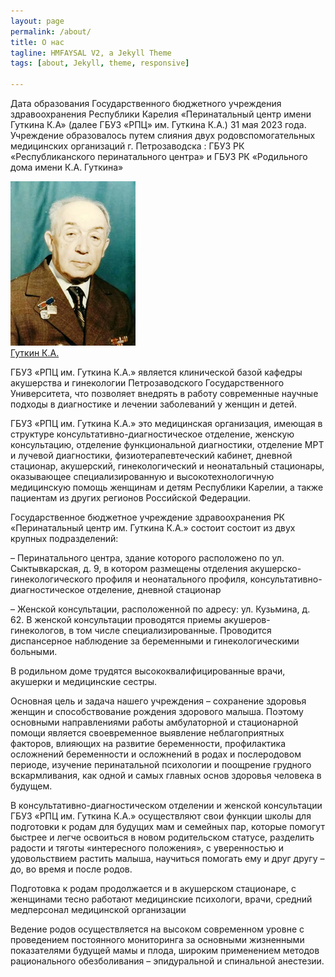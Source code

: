 ```yaml
---
layout: page
permalink: /about/
title: О нас
tagline: HMFAYSAL V2, a Jekyll Theme
tags: [about, Jekyll, theme, responsive]

---
```

Дата образования Государственного бюджетного учреждения здравоохранения Республики Карелия «Перинатальный центр имени Гуткина К.А» (далее ГБУЗ «РПЦ» им. Гуткина К.А.) 31 мая 2023 года. Учреждение образовалось путем слияния двух родовспомогательных медицинских организаций г. Петрозаводска : ГБУЗ РК «Республиканского перинатального центра» и ГБУЗ РК «Родильного дома имени К.А. Гуткина»

<a target="_blank" href="https://ru.wikipedia.org/wiki/Гуткин,_Константин_Андреевич">![image](/images/гуткин_к_а.jpg)<br>Гуткин К.А.</a>

ГБУЗ «РПЦ им. Гуткина К.А.» является клинической базой кафедры акушерства и гинекологии Петрозаводского Государственного Университета, что позволяет внедрять в работу современные научные подходы в диагностике и лечении заболеваний у женщин и детей.

ГБУЗ «РПЦ им. Гуткина К.А.» это медицинская организация, имеющая в структуре консультативно-диагностическое отделение, женскую консультацию, отделение функциональной диагностики, отделение МРТ и лучевой диагностики, физиотерапевтеческий кабинет, дневной стационар, акушерский, гинекологический и неонатальный стационары, оказывающее специализированную и высокотехнологичную медицинскую помощь женщинам и детям Республики Карелии, а также пациентам из других регионов Российской Федерации.

Государственное бюджетное учреждение здравоохранения РК «Перинатальный центр им. Гуткина К.А.» состоит состоит из двух крупных подразделений:

– Перинатального центра, здание которого расположено по ул. Сыктывкарская, д. 9, в котором размещены отделения акушерско-гинекологического профиля и неонатального профиля, консультативно-диагностическое отделение, дневной стационар

– Женской консультации, расположенной по адресу: ул. Кузьмина, д. 62. В женской консультации проводятся приемы акушеров-гинекологов, в том числе специализированные. Проводится диспансерное наблюдение за беременными и гинекологическими больными.

В родильном доме трудятся высококвалифицированные врачи, акушерки и медицинские сестры.

Основная цель и задача нашего учреждения – сохранение здоровья женщин и способствование рождения здорового малыша. Поэтому основными направлениями работы амбулаторной и стационарной помощи является своевременное выявление неблагоприятных факторов, влияющих на развитие беременности, профилактика осложнений беременности и осложнений в родах и послеродовом периоде, изучение перинатальной психологии и поощрение грудного вскармливания, как одной и самых главных основ здоровья человека в будущем. 

В консультативно-диагностическом отделении и женской консультации ГБУЗ «РПЦ им. Гуткина К.А.» осуществляют свои функции школы для подготовки к родам для будущих мам и семейных пар, которые помогут быстрее и легче освоиться в новом родительском статусе, разделить радости и тяготы «интересного положения», с уверенностью и удовольствием растить малыша, научиться помогать ему и друг другу – до, во время и после родов.

Подготовка к родам продолжается и в акушерском стационаре, с женщинами тесно работают медицинские психологи, врачи, средний медперсонал медицинской организации 

Ведение родов осуществляется на высоком современном уровне с проведением постоянного мониторинга за основными жизненными показателями будущей мамы и плода, широким применением методов рационального обезболивания – эпидуральной и спинальной анестезии.